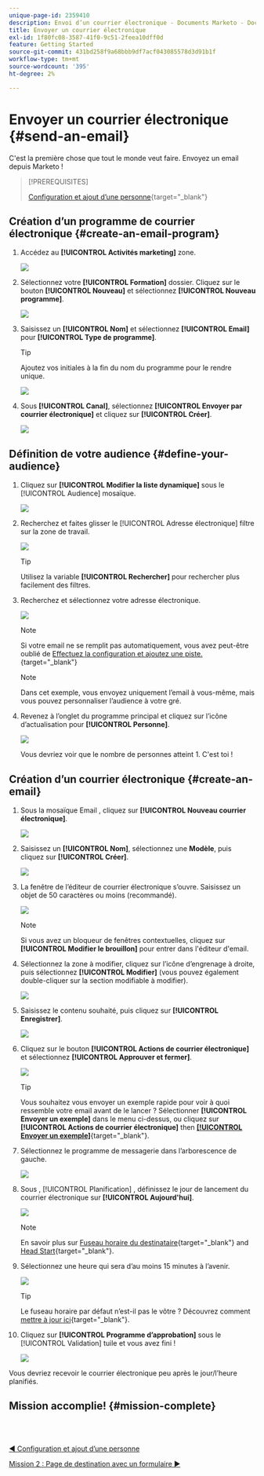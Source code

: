 ```yaml
---
unique-page-id: 2359410
description: Envoi d’un courrier électronique - Documents Marketo - Documentation du produit
title: Envoyer un courrier électronique
exl-id: 1f80fc08-3587-41f0-9c51-2feea10dff0d
feature: Getting Started
source-git-commit: 431bd258f9a68bbb9df7acf043085578d3d91b1f
workflow-type: tm+mt
source-wordcount: '395'
ht-degree: 2%

---
```


# Envoyer un courrier électronique {#send-an-email}

C&#39;est la première chose que tout le monde veut faire. Envoyez un email depuis Marketo !

>[!PREREQUISITES]
>
>[Configuration et ajout d’une personne](/help/marketo/getting-started/quick-wins/get-set-up-and-add-a-person.md){target="_blank"}

## Création d’un programme de courrier électronique {#create-an-email-program}

1. Accédez au **[!UICONTROL Activités marketing]** zone.

   ![](assets/send-an-email-1.png)

1. Sélectionnez votre **[!UICONTROL Formation]** dossier. Cliquez sur le bouton **[!UICONTROL Nouveau]** et sélectionnez **[!UICONTROL Nouveau programme]**.

   ![](assets/send-an-email-2.png)

1. Saisissez un **[!UICONTROL Nom]** et sélectionnez **[!UICONTROL Email]** pour **[!UICONTROL Type de programme]**.

   >[!TIP]
   >
   >Ajoutez vos initiales à la fin du nom du programme pour le rendre unique.

   ![](assets/send-an-email-3.png)

1. Sous **[!UICONTROL Canal]**, sélectionnez **[!UICONTROL Envoyer par courrier électronique]** et cliquez sur **[!UICONTROL Créer]**.

   ![](assets/send-an-email-4.png)

## Définition de votre audience {#define-your-audience}

1. Cliquez sur **[!UICONTROL Modifier la liste dynamique]** sous le [!UICONTROL Audience] mosaïque.

   ![](assets/send-an-email-5.png)

1. Recherchez et faites glisser le [!UICONTROL Adresse électronique] filtre sur la zone de travail.

   ![](assets/send-an-email-6.png)

   >[!TIP]
   >
   >Utilisez la variable **[!UICONTROL Rechercher]** pour rechercher plus facilement des filtres.

1. Recherchez et sélectionnez votre adresse électronique.

   ![](assets/send-an-email-7.png)

   >[!NOTE]
   >
   >Si votre email ne se remplit pas automatiquement, vous avez peut-être oublié de [Effectuez la configuration et ajoutez une piste.](/help/marketo/getting-started/quick-wins/get-set-up-and-add-a-person.md){target="_blank"}

   >[!NOTE]
   >
   >Dans cet exemple, vous envoyez uniquement l’email à vous-même, mais vous pouvez personnaliser l’audience à votre gré.

1. Revenez à l’onglet du programme principal et cliquez sur l’icône d’actualisation pour **[!UICONTROL Personne]**.

   ![](assets/send-an-email-8.png)

   Vous devriez voir que le nombre de personnes atteint 1. C&#39;est toi !

## Création d’un courrier électronique {#create-an-email}

1. Sous la mosaïque Email , cliquez sur **[!UICONTROL Nouveau courrier électronique]**.

   ![](assets/send-an-email-9.png)

1. Saisissez un **[!UICONTROL Nom]**, sélectionnez une **Modèle**, puis cliquez sur **[!UICONTROL Créer]**.

   ![](assets/send-an-email-10.png)

1. La fenêtre de l’éditeur de courrier électronique s’ouvre. Saisissez un objet de 50 caractères ou moins (recommandé).

   ![](assets/send-an-email-11.png)

   >[!NOTE]
   >
   >Si vous avez un bloqueur de fenêtres contextuelles, cliquez sur **[!UICONTROL Modifier le brouillon]** pour entrer dans l&#39;éditeur d&#39;email.

1. Sélectionnez la zone à modifier, cliquez sur l’icône d’engrenage à droite, puis sélectionnez **[!UICONTROL Modifier]** (vous pouvez également double-cliquer sur la section modifiable à modifier).

   ![](assets/send-an-email-12.png)

1. Saisissez le contenu souhaité, puis cliquez sur **[!UICONTROL Enregistrer]**.

   ![](assets/send-an-email-13.png)

1. Cliquez sur le bouton **[!UICONTROL Actions de courrier électronique]** et sélectionnez **[!UICONTROL Approuver et fermer]**.

   ![](assets/send-an-email-14.png)

   >[!TIP]
   >
   >Vous souhaitez vous envoyer un exemple rapide pour voir à quoi ressemble votre email avant de le lancer ? Sélectionner **[!UICONTROL Envoyer un exemple]** dans le menu ci-dessus, ou cliquez sur **[!UICONTROL Actions de courrier électronique]** then [**[!UICONTROL Envoyer un exemple]**](/help/marketo/product-docs/email-marketing/general/creating-an-email/send-a-sample-email.md){target="_blank"}.

1. Sélectionnez le programme de messagerie dans l’arborescence de gauche.

   ![](assets/send-an-email-15.png)

1. Sous , [!UICONTROL Planification] , définissez le jour de lancement du courrier électronique sur **[!UICONTROL Aujourd&#39;hui]**.

   ![](assets/send-an-email-16.png)

   >[!NOTE]
   >
   >En savoir plus sur [Fuseau horaire du destinataire](/help/marketo/product-docs/email-marketing/email-programs/email-program-actions/scheduling-with-recipient-time-zone/schedule-email-programs-with-recipient-time-zone.md){target="_blank"} and [Head Start](/help/marketo/product-docs/email-marketing/email-programs/email-program-actions/head-start-for-email-programs.md){target="_blank"}.

1. Sélectionnez une heure qui sera d’au moins 15 minutes à l’avenir.

   ![](assets/send-an-email-17.png)

   >[!TIP]
   >
   >Le fuseau horaire par défaut n’est-il pas le vôtre ? Découvrez comment [mettre à jour ici](/help/marketo/product-docs/administration/settings/select-your-language-locale-and-time-zone.md){target="_blank"}.

1. Cliquez sur **[!UICONTROL Programme d’approbation]** sous le [!UICONTROL Validation] tuile et vous avez fini !

   ![](assets/send-an-email-18.png)

Vous devriez recevoir le courrier électronique peu après le jour/l’heure planifiés.

## Mission accomplie! {#mission-complete}

<br> 

[◄ Configuration et ajout d’une personne](/help/marketo/getting-started/quick-wins/get-set-up-and-add-a-person.md)

[Mission 2 : Page de destination avec un formulaire ►](/help/marketo/getting-started/quick-wins/landing-page-with-a-form.md)
